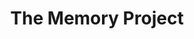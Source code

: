 ---
objectid: '34'
title: The Memory Project
alternatetitle:
external_url: https://repository.duke.edu/dc/memoryproject
category: Oral History
institution: Duke University
description: This oral history collection has 739 interviews of survivors of the Great
  Famine that devastated rural China between 1958 and 1961. Officially known in China
  as the "Three Years of Natural Disasters" or "The Difficult Three-Year Period,"
  the Great Famine caused the death of between 20 and 43 million people. More recently
  the project has also covered the Great Leap Forward of 1958-1960, the Land Reform
  and the Collectivization of 1949-1953, the Four Cleanups Movement in 1964, and the
  Cultural Revolution of 1966-1976.
layout: resource
---